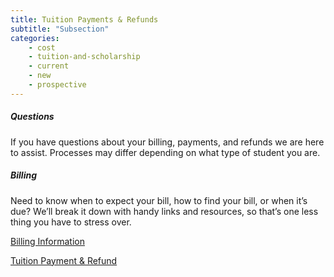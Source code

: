 ```yaml
---
title: Tuition Payments & Refunds
subtitle: "Subsection"
categories:
    - cost
    - tuition-and-scholarship
    - current
    - new
    - prospective
---
```

<h5>Questions&nbsp;</h5>

If you have questions about your billing, payments, and refunds we are here to assist. Processes may differ depending on what type of student you are.

<h5 class="topic_title">Billing</h5>
        
Need to know when to expect your bill, how to find your bill, or when it’s due? We’ll break it down with handy links and resources, so that’s one less thing you have to stress over. 

<a href="https://semo.edu/student-support/financial-services/payments-refunds/index.html">Billing Information</a>

<a href="https://semo.edu/student-support/financial-services/payments-refunds/index.html">Tuition Payment &amp; Refund</a>
    